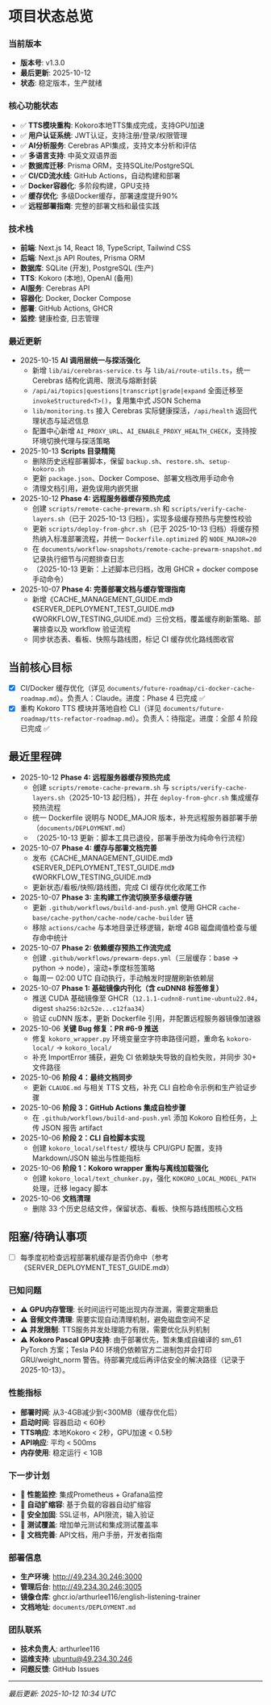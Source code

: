 # 项目状态总览

### 当前版本
- **版本号**: v1.3.0
- **最后更新**: 2025-10-12
- **状态**: 稳定版本，生产就绪

### 核心功能状态
- ✅ **TTS模块重构**: Kokoro本地TTS集成完成，支持GPU加速
- ✅ **用户认证系统**: JWT认证，支持注册/登录/权限管理
- ✅ **AI分析服务**: Cerebras API集成，支持文本分析和评估
- ✅ **多语言支持**: 中英文双语界面
- ✅ **数据库迁移**: Prisma ORM，支持SQLite/PostgreSQL
- ✅ **CI/CD流水线**: GitHub Actions，自动构建和部署
- ✅ **Docker容器化**: 多阶段构建，GPU支持
- ✅ **缓存优化**: 多级Docker缓存，部署速度提升90%
- ✅ **远程部署指南**: 完整的部署文档和最佳实践

### 技术栈
- **前端**: Next.js 14, React 18, TypeScript, Tailwind CSS
- **后端**: Next.js API Routes, Prisma ORM
- **数据库**: SQLite (开发), PostgreSQL (生产)
- **TTS**: Kokoro (本地), OpenAI (备用)
- **AI服务**: Cerebras API
- **容器化**: Docker, Docker Compose
- **部署**: GitHub Actions, GHCR
- **监控**: 健康检查, 日志管理

### 最近更新
- 2025-10-15 **AI 调用层统一与探活强化**
  - 新增 `lib/ai/cerebras-service.ts` 与 `lib/ai/route-utils.ts`，统一 Cerebras 结构化调用、限流与熔断封装
  - `/api/ai/topics|questions|transcript|grade|expand` 全面迁移至 `invokeStructured<T>()`，复用集中式 JSON Schema
  - `lib/monitoring.ts` 接入 Cerebras 实际健康探活，`/api/health` 返回代理状态与延迟信息
  - 配置中心新增 `AI_PROXY_URL`、`AI_ENABLE_PROXY_HEALTH_CHECK`，支持按环境切换代理与探活策略
- 2025-10-13 **Scripts 目录精简**
  - 删除历史远程部署脚本，保留 `backup.sh`、`restore.sh`、`setup-kokoro.sh`
  - 更新 `package.json`、Docker Compose、部署文档改用手动命令
  - 清理文档引用，避免误用内嵌凭据
- 2025-10-12 **Phase 4: 远程服务器缓存预热完成**
  - 创建 `scripts/remote-cache-prewarm.sh` 和 `scripts/verify-cache-layers.sh`（已于 2025-10-13 归档），实现多级缓存预热与完整性校验
  - 更新 `scripts/deploy-from-ghcr.sh`（已于 2025-10-13 归档）将缓存预热纳入标准部署流程，并统一 `Dockerfile.optimized` 的 `NODE_MAJOR=20`
  - 在 `documents/workflow-snapshots/remote-cache-prewarm-snapshot.md` 记录执行细节与问题排查日志
  - （2025-10-13 更新：上述脚本已归档，改用 GHCR + docker compose 手动命令）
- 2025-10-07 **Phase 4: 完善部署文档与缓存管理指南**
  - 新增《CACHE_MANAGEMENT_GUIDE.md》《SERVER_DEPLOYMENT_TEST_GUIDE.md》《WORKFLOW_TESTING_GUIDE.md》三份文档，覆盖缓存刷新策略、部署排查以及 workflow 验证流程
  - 同步状态表、看板、快照与路线图，标记 CI 缓存优化路线图收官

## 当前核心目标
- [x] CI/Docker 缓存优化（详见 `documents/future-roadmap/ci-docker-cache-roadmap.md`）。负责人：Claude。进度：Phase 4 已完成 ✅
- [x] 重构 Kokoro TTS 模块并落地自检 CLI（详见 `documents/future-roadmap/tts-refactor-roadmap.md`）。负责人：待指定。进度：全部 4 阶段已完成 ✅

## 最近里程碑
- 2025-10-12 **Phase 4: 远程服务器缓存预热完成**
  - 创建 `scripts/remote-cache-prewarm.sh` 与 `scripts/verify-cache-layers.sh`（2025-10-13 起归档），并在 `deploy-from-ghcr.sh` 集成缓存预热流程
  - 统一 Dockerfile 说明与 NODE_MAJOR 版本，补充远程服务器部署手册（`documents/DEPLOYMENT.md`）
  - （2025-10-13 更新：脚本工具已退役，部署手册改为纯命令行流程）
- 2025-10-07 **Phase 4: 缓存与部署文档完善**
  - 发布《CACHE_MANAGEMENT_GUIDE.md》《SERVER_DEPLOYMENT_TEST_GUIDE.md》《WORKFLOW_TESTING_GUIDE.md》
  - 更新状态/看板/快照/路线图，完成 CI 缓存优化收尾工作
- 2025-10-07 **Phase 3: 主构建工作流切换至多级缓存链**
  - 更新 `.github/workflows/build-and-push.yml` 使用 GHCR `cache-base/cache-python/cache-node/cache-builder` 链
  - 移除 `actions/cache` 与本地目录迁移逻辑，新增 4GB 磁盘阈值检查与缓存命中统计
- 2025-10-07 **Phase 2: 依赖缓存预热工作流完成**
  - 创建 `.github/workflows/prewarm-deps.yml`（三层缓存：base → python → node），滚动+季度标签策略
  - 每周一 02:00 UTC 自动执行，手动触发时提醒刷新依赖层
- 2025-10-07 **Phase 1: 基础镜像内刊化（含 cuDNN8 标签修复）**
  - 推送 CUDA 基础镜像至 GHCR（`12.1.1-cudnn8-runtime-ubuntu22.04`，digest `sha256:b2c52e...c12faa34`）
  - 验证 cuDNN 版本，更新 Dockerfile 引用，并配置远程服务器镜像加速器
- 2025-10-06 **关键 Bug 修复：PR #6-9 推送**
  - 修复 `kokoro_wrapper.py` 环境变量空字符串路径问题，重命名 `kokoro-local/` → `kokoro_local/`
  - 补充 ImportError 捕获，避免 CI 依赖缺失导致的自检失败，并同步 30+ 文件路径
- 2025-10-06 **阶段 4：最终文档同步**
  - 更新 `CLAUDE.md` 与相关 TTS 文档，补充 CLI 自检命令示例和生产验证步骤
- 2025-10-06 **阶段 3：GitHub Actions 集成自检步骤**
  - 在 `.github/workflows/build-and-push.yml` 添加 Kokoro 自检任务，上传 JSON 报告 artifact
- 2025-10-06 **阶段 2：CLI 自检脚本实现**
  - 创建 `kokoro_local/selftest/` 模块与 CPU/GPU 配置，支持 Markdown/JSON 输出与性能指标
- 2025-10-06 **阶段 1：Kokoro wrapper 重构与离线加载强化**
  - 创建 `kokoro_local/text_chunker.py`，强化 `KOKORO_LOCAL_MODEL_PATH` 处理，迁移 legacy 脚本
- 2025-10-06 **文档清理**
  - 删除 33 个历史总结文件，保留状态、看板、快照与路线图核心文档

## 阻塞/待确认事项
- [ ] 每季度初检查远程部署机缓存是否仍命中（参考《SERVER_DEPLOYMENT_TEST_GUIDE.md》）

### 已知问题
- ⚠️ **GPU内存管理**: 长时间运行可能出现内存泄漏，需要定期重启
- ⚠️ **音频文件清理**: 需要实现自动清理机制，避免磁盘空间不足
- ⚠️ **并发限制**: TTS服务并发处理能力有限，需要优化队列机制
- ⚠️ **Kokoro Pascal GPU支持**: 由于部署优先，暂未集成自编译的 sm_61 PyTorch 方案；Tesla P40 环境仍依赖官方二进制包并会打印 GRU/weight_norm 警告。待部署完成后再评估安全的解决路径（记录于 2025-10-13）。

### 性能指标
- **部署时间**: 从3-4GB减少到<300MB（缓存优化后）
- **启动时间**: 容器启动 < 60秒
- **TTS响应**: 本地Kokoro < 2秒，GPU加速 < 0.5秒
- **API响应**: 平均 < 500ms
- **内存使用**: 稳定运行 < 1GB

### 下一步计划
- 🔄 **性能监控**: 集成Prometheus + Grafana监控
- 🔄 **自动扩缩容**: 基于负载的容器自动扩缩容
- 🔄 **安全加固**: SSL证书，API限流，输入验证
- 🔄 **测试覆盖**: 增加单元测试和集成测试覆盖率
- 🔄 **文档完善**: API文档，用户手册，开发者指南

### 部署信息
- **生产环境**: http://49.234.30.246:3000
- **管理后台**: http://49.234.30.246:3005
- **镜像仓库**: ghcr.io/arthurlee116/english-listening-trainer
- **文档地址**: `documents/DEPLOYMENT.md`

### 团队联系
- **技术负责人**: arthurlee116
- **运维支持**: ubuntu@49.234.30.246
- **问题反馈**: GitHub Issues

---

*最后更新: 2025-10-12 10:34 UTC*
